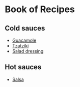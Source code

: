 # Book of Recipes

## Cold sauces
* [Guacamole](guacamole.md)
* [Tzatziki](tzatziki.md)
* [Salad dressing](salad_dressing.md)


## Hot sauces
* [Salsa](salsa.txt)
